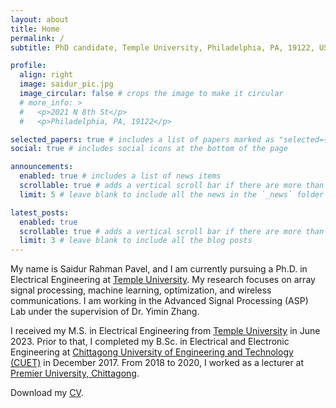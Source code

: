 ```yaml
---
layout: about
title: Home
permalink: /
subtitle: PhD candidate, Temple University, Philadelphia, PA, 19122, USA.

profile:
  align: right
  image: saidur_pic.jpg
  image_circular: false # crops the image to make it circular
  # more_info: >
  #   <p>2021 N 8th St</p>
  #   <p>Philadelphia, PA, 19122</p>

selected_papers: true # includes a list of papers marked as "selected={true}"
social: true # includes social icons at the bottom of the page

announcements:
  enabled: true # includes a list of news items
  scrollable: true # adds a vertical scroll bar if there are more than 3 news items
  limit: 5 # leave blank to include all the news in the `_news` folder

latest_posts:
  enabled: true
  scrollable: true # adds a vertical scroll bar if there are more than 3 new posts items
  limit: 3 # leave blank to include all the blog posts
---
```


<!-- Write your biography here. Tell the world about yourself. Link to your favorite [subreddit](http://reddit.com). You can put a picture in, too. The code is already in, just name your picture `prof_pic.jpg` and put it in the `img/` folder. -->

My name is Saidur Rahman Pavel, and I am currently pursuing a Ph.D. in Electrical Engineering at <a href="https://www.temple.edu/" target="_blank">Temple University</a>. My research focuses on array signal processing, machine learning, optimization, and wireless communications. I am working in the Advanced Signal Processing (ASP) Lab under the supervision of Dr. Yimin Zhang.

I received my M.S. in Electrical Engineering from <a href="https://www.temple.edu/" target="_blank">Temple University</a> in June 2023. Prior to that, I completed my B.Sc. in Electrical and Electronic Engineering at <a href="https://www.cuet.ac.bd/" target = "_blank">Chittagong University of Engineering and Technology (CUET)</a> in December 2017. From 2018 to 2020, I worked as a lecturer at <a href="https://puc.ac.bd/" target="_blank">Premier University, Chittagong</a>.
<p>
Download my <a href="https://tuprd-my.sharepoint.com/:b:/g/personal/tun65479_temple_edu/EViZv7J-WvVGrEscrYHYRdkBIMAbLcYXnS9DYkD2DtEZCA?e=F5yaKd" target="_blank">CV</a>.
</p>



<!-- Put your address / P.O. box / other info right below your picture. You can also disable any of these elements by editing `profile` property of the YAML header of your `_pages/about.md`. Edit `_bibliography/papers.bib` and Jekyll will render your [publications page](/al-folio/publications/) automatically.

Link to your social media connections, too. This theme is set up to use [Font Awesome icons](https://fontawesome.com/) and [Academicons](https://jpswalsh.github.io/academicons/), like the ones below. Add your Facebook, Twitter, LinkedIn, Google Scholar, or just disable all of them. -->

